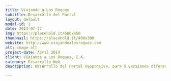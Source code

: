 ```yaml
---
title: Viajando a Los Roques
subtitle: Desarrollo del Portal
layout: default
modal-id: 1
date: 2014-07-17
img: https://placehold.it/600x450
thumbnail: https://placehold.it/400x300
website: http://www.viajandoalosroques.com
alt: image-alt
project-date: April 2014
client: Viajando a Los Roques, C.A.
category: Desarrollo Web
description: Desarrollo del Portal Responsive, para 5 versiones diferentes, multilenguaje, con sistema de cotizaciones en línea y reservas, sistema de administración de contenidos hecho a medida, posicionamiento en buscadores.

---
```


